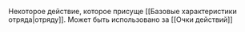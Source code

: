 Некоторое действие, которое присуще [[Базовые характеристики отряда|отряду]]. Может быть использовано за [[Очки действий]]